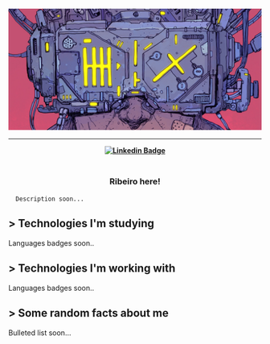<h4 align="center">
  <img src="img/cover.jpg" />
  <hr>

  [![Linkedin Badge](https://img.shields.io/badge/-Linkedin-blue?style=for-the-badge&logo=Linkedin&logoColor=white&link=https://github.com/arthurspk)](https://www.linkedin.com/in/arthurspk/)

</h4>

<h3 align="center">
  <br>
  Ribeiro here!
  <br>
</h3>

```
  Description soon...
```

## > Technologies I'm studying
  Languages badges soon..
## > Technologies I'm working with
  Languages badges soon..
## > Some random facts about me
  Bulleted list soon...